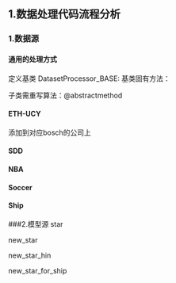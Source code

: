 ## 1.数据处理代码流程分析

### 1.数据源
#### 通用的处理方式
定义基类 DatasetProcessor_BASE:
基类固有方法：
   
子类需重写算法：@abstractmethod
#### ETH-UCY

添加到对应bosch的公司上

#### SDD

#### NBA

#### Soccer

#### Ship

###2.模型源
star

new_star

new_star_hin

new_star_for_ship






